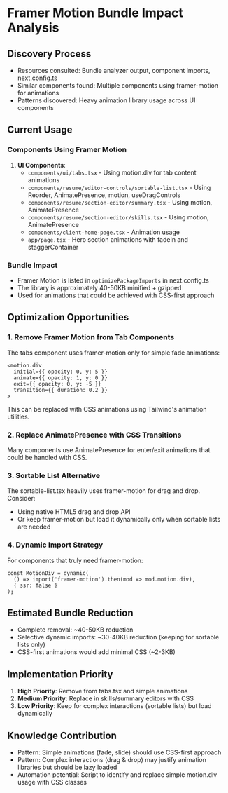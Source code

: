 # Framer Motion Bundle Impact Analysis

## Discovery Process
- Resources consulted: Bundle analyzer output, component imports, next.config.ts
- Similar components found: Multiple components using framer-motion for animations
- Patterns discovered: Heavy animation library usage across UI components

## Current Usage

### Components Using Framer Motion
1. **UI Components**:
   - `components/ui/tabs.tsx` - Using motion.div for tab content animations
   - `components/resume/editor-controls/sortable-list.tsx` - Using Reorder, AnimatePresence, motion, useDragControls
   - `components/resume/section-editor/summary.tsx` - Using motion, AnimatePresence
   - `components/resume/section-editor/skills.tsx` - Using motion, AnimatePresence
   - `components/client-home-page.tsx` - Animation usage
   - `app/page.tsx` - Hero section animations with fadeIn and staggerContainer

### Bundle Impact
- Framer Motion is listed in `optimizePackageImports` in next.config.ts
- The library is approximately 40-50KB minified + gzipped
- Used for animations that could be achieved with CSS-first approach

## Optimization Opportunities

### 1. Remove Framer Motion from Tab Components
The tabs component uses framer-motion only for simple fade animations:
```tsx
<motion.div
  initial={{ opacity: 0, y: 5 }}
  animate={{ opacity: 1, y: 0 }}
  exit={{ opacity: 0, y: -5 }}
  transition={{ duration: 0.2 }}
>
```

This can be replaced with CSS animations using Tailwind's animation utilities.

### 2. Replace AnimatePresence with CSS Transitions
Many components use AnimatePresence for enter/exit animations that could be handled with CSS.

### 3. Sortable List Alternative
The sortable-list.tsx heavily uses framer-motion for drag and drop. Consider:
- Using native HTML5 drag and drop API
- Or keep framer-motion but load it dynamically only when sortable lists are needed

### 4. Dynamic Import Strategy
For components that truly need framer-motion:
```tsx
const MotionDiv = dynamic(
  () => import('framer-motion').then(mod => mod.motion.div),
  { ssr: false }
);
```

## Estimated Bundle Reduction
- Complete removal: ~40-50KB reduction
- Selective dynamic imports: ~30-40KB reduction (keeping for sortable lists only)
- CSS-first animations would add minimal CSS (~2-3KB)

## Implementation Priority
1. **High Priority**: Remove from tabs.tsx and simple animations
2. **Medium Priority**: Replace in skills/summary editors with CSS
3. **Low Priority**: Keep for complex interactions (sortable lists) but load dynamically

## Knowledge Contribution
- Pattern: Simple animations (fade, slide) should use CSS-first approach
- Pattern: Complex interactions (drag & drop) may justify animation libraries but should be lazy loaded
- Automation potential: Script to identify and replace simple motion.div usage with CSS classes